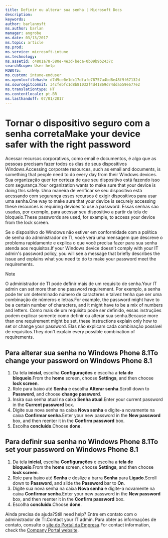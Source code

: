 ```yaml
---
title: Definir ou alterar sua senha | Microsoft Docs
description: 
keywords: 
author: barlanmsft
ms.author: barlan
manager: angrobe
ms.date: 03/13/2017
ms.topic: article
ms.prod: 
ms.service: microsoft-intune
ms.technology: 
ms.assetid: c4801a78-580e-4e3d-beca-0b09b9b2437c
searchScope: User help
ROBOTS: 
ms.custom: intune-enduser
ms.openlocfilehash: d7d9ce0e1dc17dfafe78757a4bd8e48f9f67132d
ms.sourcegitcommit: 34cfebfc1d8b81032f4d41869d74dda559e677e2
ms.translationtype: HT
ms.contentlocale: pt-BR
ms.lasthandoff: 07/01/2017
---
```

# <span data-ttu-id="76235-102">Tornar o dispositivo seguro com a senha correta</span><span class="sxs-lookup"><span data-stu-id="76235-102">Make your device safer with the right password</span></span>
<a id="make-your-device-safer-with-the-right-password" class="xliff"></a>

<span data-ttu-id="76235-103">Acessar recursos corporativos, como email e documentos, é algo que as pessoas precisam fazer todos os dias de seus dispositivos Windows.</span><span class="sxs-lookup"><span data-stu-id="76235-103">Accessing corporate resources, such as email and documents, is something that people need to do every day from their Windows devices.</span></span> <span data-ttu-id="76235-104">Sua organização quer ter certeza de que seu dispositivo está fazendo isso com segurança.</span><span class="sxs-lookup"><span data-stu-id="76235-104">Your organization wants to make sure that your device is doing this safely.</span></span> <span data-ttu-id="76235-105">Uma maneira de verificar se seu dispositivo está acessando com segurança esses recursos é exigir dispositivos para usar uma senha.</span><span class="sxs-lookup"><span data-stu-id="76235-105">One way to make sure that your device is securely accessing these resources is requiring devices to use a password.</span></span> <span data-ttu-id="76235-106">Essas senhas são usadas, por exemplo, para acessar seu dispositivo a partir da tela de bloqueio.</span><span class="sxs-lookup"><span data-stu-id="76235-106">These passwords are used, for example, to access your device from the lock screen.</span></span>

<span data-ttu-id="76235-107">Se o dispositivo do Windows não estiver em conformidade com a política de senha do administrador de TI, você verá uma mensagem que descreve o problema rapidamente e explica o que você precisa fazer para sua senha atenda aos requisitos.</span><span class="sxs-lookup"><span data-stu-id="76235-107">If your Windows device doesn't comply with your IT admin's password policy, you will see a message that briefly describes the issue and explains what you need to do to make your password meet the requirements.</span></span>

> [!Note]
> <span data-ttu-id="76235-108">O administrador de TI pode definir mais de um requisito de senha.</span><span class="sxs-lookup"><span data-stu-id="76235-108">Your IT admin can set more than one password requirement.</span></span> <span data-ttu-id="76235-109">Por exemplo, a senha pode ter um determinado número de caracteres e talvez tenha que ser uma combinação de números e letras.</span><span class="sxs-lookup"><span data-stu-id="76235-109">For example, the password might have to be a certain number of characters, and it might have to be a mix of numbers and letters.</span></span> <span data-ttu-id="76235-110">Como mais de um requisito pode ser definido, essas instruções podem explicar somente como definir ou alterar sua senha.</span><span class="sxs-lookup"><span data-stu-id="76235-110">Because more than one requirement might be set, these instructions explain only how to set or change your password.</span></span> <span data-ttu-id="76235-111">Elas não explicam cada combinação possível de requisitos.</span><span class="sxs-lookup"><span data-stu-id="76235-111">They don't explain every possible combination of requirements.</span></span>

## <span data-ttu-id="76235-112">Para alterar sua senha no Windows Phone 8.1</span><span class="sxs-lookup"><span data-stu-id="76235-112">To change your password on Windows Phone 8.1</span></span>
<a id="to-change-your-password-on-windows-phone-81" class="xliff"></a>

1. <span data-ttu-id="76235-113">Da tela **inicial**, escolha **Configurações** e escolha a **tela de bloqueio**.</span><span class="sxs-lookup"><span data-stu-id="76235-113">From the **home** screen, choose **Settings**, and then choose **lock screen**.</span></span>
2. <span data-ttu-id="76235-114">Role para baixo até **Senha** e escolha **Alterar senha**.</span><span class="sxs-lookup"><span data-stu-id="76235-114">Scroll down to **Password**, and choose **change password**.</span></span>
3. <span data-ttu-id="76235-115">Insira sua senha atual na caixa **Senha atual**.</span><span class="sxs-lookup"><span data-stu-id="76235-115">Enter your current password in the **Current password** box.</span></span>
4. <span data-ttu-id="76235-116">Digite sua nova senha na caixa **Nova senha** e digite-a novamente na caixa **Confirmar senha**.</span><span class="sxs-lookup"><span data-stu-id="76235-116">Enter your new password in the **New password** box, and then reenter it in the **Confirm password** box.</span></span>
4. <span data-ttu-id="76235-117">Escolha **concluído**.</span><span class="sxs-lookup"><span data-stu-id="76235-117">Choose **done**.</span></span>

## <span data-ttu-id="76235-118">Para definir sua senha no Windows Phone 8.1</span><span class="sxs-lookup"><span data-stu-id="76235-118">To set your password on Windows Phone 8.1</span></span>
<a id="to-set-your-password-on-windows-phone-81" class="xliff"></a>

1. <span data-ttu-id="76235-119">Da tela **inicial**, escolha **Configurações** e escolha a **tela de bloqueio**.</span><span class="sxs-lookup"><span data-stu-id="76235-119">From the **home** screen, choose **Settings**, and then choose **lock screen**.</span></span>
2. <span data-ttu-id="76235-120">Role para baixo até **Senha** e deslize a barra **Senha** para **Ligado**.</span><span class="sxs-lookup"><span data-stu-id="76235-120">Scroll down to **Password**, and slide the **Password** bar to **On**.</span></span>
3. <span data-ttu-id="76235-121">Digite sua nova senha na caixa **Nova senha** e digite-a novamente na caixa **Confirmar senha**.</span><span class="sxs-lookup"><span data-stu-id="76235-121">Enter your new password in the **New password** box, and then reenter it in the **Confirm password** box.</span></span>
4. <span data-ttu-id="76235-122">Escolha **concluído**.</span><span class="sxs-lookup"><span data-stu-id="76235-122">Choose **done**.</span></span>

<span data-ttu-id="76235-123">Ainda precisa de ajuda?</span><span class="sxs-lookup"><span data-stu-id="76235-123">Still need help?</span></span> <span data-ttu-id="76235-124">Entre em contato com o administrador de TI.</span><span class="sxs-lookup"><span data-stu-id="76235-124">Contact your IT admin.</span></span> <span data-ttu-id="76235-125">Para obter as informações de contato, consulte o [site do Portal da Empresa](http://portal.manage.microsoft.com).</span><span class="sxs-lookup"><span data-stu-id="76235-125">For contact information, check the [Company Portal website](http://portal.manage.microsoft.com).</span></span>
